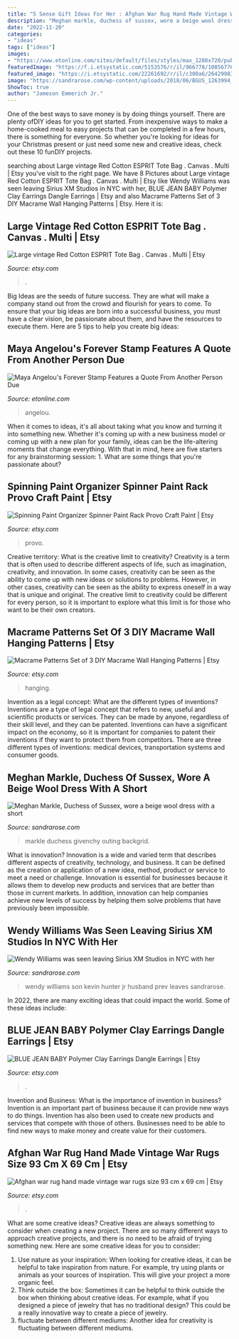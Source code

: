 ```yaml
---
title: "5 Sense Gift Ideas For Her : Afghan War Rug Hand Made Vintage War Rugs Size 93 Cm X 69 Cm"
description: "Meghan markle, duchess of sussex, wore a beige wool dress with a short"
date: "2022-11-20"
categories:
- "ideas"
tags: ["ideas"]
images:
- "https://www.etonline.com/sites/default/files/styles/max_1280x720/public/images/2015-04/640_angelou_stamp.jpg?itok=JI-nKLEp"
featuredImage: "https://f.i.etsystatic.com/5153576/r/il/966778/108567767/il_1140xN.108567767.jpg"
featured_image: "https://i.etsystatic.com/22261692/r/il/c300a6/2642998371/il_fullxfull.2642998371_b2on.jpg"
image: "https://sandrarose.com/wp-content/uploads/2018/06/BGUS_1263994_006.jpg"
ShowToc: true
author: "Jameson Emmerich Jr."
---
```



One of the best ways to save money is by doing things yourself. There are plenty ofDIY ideas for you to get started. From inexpensive ways to make a home-cooked meal to easy projects that can be completed in a few hours, there is something for everyone. So whether you're looking for ideas for your Christmas present or just need some new and creative ideas, check out these 10 funDIY projects.

	

		
searching about Large vintage Red Cotton ESPRIT Tote Bag . Canvas . Multi | Etsy you've visit to the right page. We have 8 Pictures about Large vintage Red Cotton ESPRIT Tote Bag . Canvas . Multi | Etsy like Wendy Williams was seen leaving Sirius XM Studios in NYC with her, BLUE JEAN BABY Polymer Clay Earrings Dangle Earrings | Etsy and also Macrame Patterns Set of 3 DIY Macrame Wall Hanging Patterns | Etsy. Here it is:
		
    
## Large Vintage Red Cotton ESPRIT Tote Bag . Canvas . Multi | Etsy

<img loading=lazy src="https://f.i.etsystatic.com/5153576/r/il/966778/108567767/il_1140xN.108567767.jpg" onerror="this.onerror=null;this.src='https://tse1.mm.bing.net/th?id=OIP.elRT2z65ZozNnk_KMMQ3eQHaKs&amp;pid=15.1';" alt="Large vintage Red Cotton ESPRIT Tote Bag . Canvas . Multi | Etsy">

_Source: etsy.com_

>. 

	

Big Ideas are the seeds of future success. They are what will make a company stand out from the crowd and flourish for years to come. To ensure that your big ideas are born into a successful business, you must have a clear vision, be passionate about them, and have the resources to execute them. Here are 5 tips to help you create big ideas: 

    
## Maya Angelou&#039;s Forever Stamp Features A Quote From Another Person Due

<img loading=lazy src="https://www.etonline.com/sites/default/files/styles/max_1280x720/public/images/2015-04/640_angelou_stamp.jpg?itok=JI-nKLEp" onerror="this.onerror=null;this.src='https://tse1.mm.bing.net/th?id=OIP.OE2EPqktGEF-GB00-HSnjAHaEK&amp;pid=15.1';" alt="Maya Angelou&#039;s Forever Stamp Features a Quote From Another Person Due">

_Source: etonline.com_

>angelou. 

	

When it comes to ideas, it's all about taking what you know and turning it into something new. Whether it's coming up with a new business model or coming up with a new plan for your family, ideas can be the life-altering moments that change everything. With that in mind, here are five starters for any brainstorming session: 1. What are some things that you're passionate about?

    
## Spinning Paint Organizer Spinner Paint Rack Provo Craft Paint | Etsy

<img loading=lazy src="https://i.etsystatic.com/12236048/r/il/a6e7b3/2036174370/il_fullxfull.2036174370_thaj.jpg" onerror="this.onerror=null;this.src='https://tse3.mm.bing.net/th?id=OIP.ac38oA5Np3IyDK_t5PmRlgHaJ4&amp;pid=15.1';" alt="Spinning Paint Organizer Spinner Paint Rack Provo Craft Paint | Etsy">

_Source: etsy.com_

>provo. 

	

Creative territory: What is the creative limit to creativity?
Creativity is a term that is often used to describe different aspects of life, such as imagination, creativity, and innovation. In some cases, creativity can be seen as the ability to come up with new ideas or solutions to problems. However, in other cases, creativity can be seen as the ability to express oneself in a way that is unique and original. The creative limit to creativity could be different for every person, so it is important to explore what this limit is for those who want to be their own creators.

    
## Macrame Patterns Set Of 3 DIY Macrame Wall Hanging Patterns | Etsy

<img loading=lazy src="https://i.etsystatic.com/22529552/r/il/4292cc/3065134167/il_fullxfull.3065134167_o7d9.jpg" onerror="this.onerror=null;this.src='https://tse3.mm.bing.net/th?id=OIP.sdh9KQJRishlAca9eO_nugHaLD&amp;pid=15.1';" alt="Macrame Patterns Set of 3 DIY Macrame Wall Hanging Patterns | Etsy">

_Source: etsy.com_

>hanging. 

	

Invention as a legal concept: What are the different types of inventions?
Inventions are a type of legal concept that refers to new, useful and scientific products or services. They can be made by anyone, regardless of their skill level, and they can be patented. Inventions can have a significant impact on the economy, so it is important for companies to patent their inventions if they want to protect them from competitors. There are three different types of inventions: medical devices, transportation systems and consumer goods.

    
## Meghan Markle, Duchess Of Sussex, Wore A Beige Wool Dress With A Short

<img loading=lazy src="http://sandrarose.com/wp-content/uploads/2018/06/Meghan-Markle-with-Queen-Elizabeth4-550x825.jpg" onerror="this.onerror=null;this.src='https://tse4.mm.bing.net/th?id=OIP.cQv0AGDqeWqOG2AXhkKfoQHaLH&amp;pid=15.1';" alt="Meghan Markle, Duchess of Sussex, wore a beige wool dress with a short">

_Source: sandrarose.com_

>markle duchess givenchy outing backgrid. 

	

What is innovation?
Innovation is a wide and varied term that describes different aspects of creativity, technology, and business. It can be defined as the creation or application of a new idea, method, product or service to meet a need or challenge. Innovation is essential for businesses because it allows them to develop new products and services that are better than those in current markets. In addition, innovation can help companies achieve new levels of success by helping them solve problems that have previously been impossible.

    
## Wendy Williams Was Seen Leaving Sirius XM Studios In NYC With Her

<img loading=lazy src="https://sandrarose.com/wp-content/uploads/2018/06/BGUS_1263994_006.jpg" onerror="this.onerror=null;this.src='https://tse1.mm.bing.net/th?id=OIP.3qQVtU5Wco-kmDnhcvDhbgHaLH&amp;pid=15.1';" alt="Wendy Williams was seen leaving Sirius XM Studios in NYC with her">

_Source: sandrarose.com_

>wendy williams son kevin hunter jr husband prev leaves sandrarose. 

	

In 2022, there are many exciting ideas that could impact the world. Some of these ideas include: 

    
## BLUE JEAN BABY Polymer Clay Earrings Dangle Earrings | Etsy

<img loading=lazy src="https://i.etsystatic.com/22261692/r/il/c300a6/2642998371/il_fullxfull.2642998371_b2on.jpg" onerror="this.onerror=null;this.src='https://tse1.mm.bing.net/th?id=OIP.LJ40EYbsHmQO1P2MSG6ENgHaJ4&amp;pid=15.1';" alt="BLUE JEAN BABY Polymer Clay Earrings Dangle Earrings | Etsy">

_Source: etsy.com_

>. 

	

Invention and Business: What is the importance of invention in business?
Invention is an important part of business because it can provide new ways to do things. Invention has also been used to create new products and services that compete with those of others. Businesses need to be able to find new ways to make money and create value for their customers.

    
## Afghan War Rug Hand Made Vintage War Rugs Size 93 Cm X 69 Cm | Etsy

<img loading=lazy src="https://i.etsystatic.com/25687501/r/il/5068ae/3077989713/il_1588xN.3077989713_7cvg.jpg" onerror="this.onerror=null;this.src='https://tse4.mm.bing.net/th?id=OIP.CN0uDVMOLSyJcYg-q1Cu4gHaLE&amp;pid=15.1';" alt="Afghan war rug hand made vintage war rugs size 93 cm x 69 cm | Etsy">

_Source: etsy.com_

>. 

	

What are some creative ideas?
Creative ideas are always something to consider when creating a new project. There are so many different ways to approach creative projects, and there is no need to be afraid of trying something new. Here are some creative ideas for you to consider: 
1. Use nature as your inspiration: When looking for creative ideas, it can be helpful to take inspiration from nature. For example, try using plants or animals as your sources of inspiration. This will give your project a more organic feel. 
2. Think outside the box: Sometimes it can be helpful to think outside the box when thinking about creative ideas. For example, what if you designed a piece of jewelry that has no traditional design? This could be a really innovative way to create a piece of jewelry. 
3. fluctuate between different mediums: Another idea for creativity is fluctuating between different mediums.

